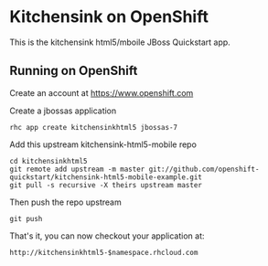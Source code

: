 Kitchensink on OpenShift
=========================

This is the kitchensink html5/mboile JBoss Quickstart app.

Running on OpenShift
--------------------

Create an account at https://www.openshift.com

Create a jbossas application

    rhc app create kitchensinkhtml5 jbossas-7

Add this upstream kitchensink-html5-mobile repo

    cd kitchensinkhtml5
    git remote add upstream -m master git://github.com/openshift-quickstart/kitchensink-html5-mobile-example.git
    git pull -s recursive -X theirs upstream master

Then push the repo upstream

    git push

That's it, you can now checkout your application at:

    http://kitchensinkhtml5-$namespace.rhcloud.com
